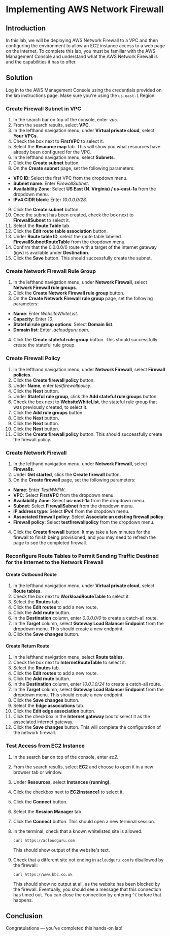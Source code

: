 # Implementing AWS Network Firewall
 
## Introduction
 
In this lab, we will be deploying AWS Network Firewall to a VPC and then configuring the environment to allow an EC2 instance access to a web page on the internet. To complete this lab, you must be familiar with the AWS Management Console and understand what the AWS Network Firewall is and the capabilities it has to offer.
 
## Solution
 
Log in to the AWS Management Console using the credentials provided on the lab instructions page. Make sure you're using the `us-east-1` Region.
 
### Create Firewall Subnet in VPC
 
1. In the search bar on top of the console, enter *vpc*.
2. From the search results, select **VPC**.
3. In the lefthand navigation menu, under **Virtual private cloud**, select **Your VPCs**.
4. Check the box next to **FirstVPC** to select it.
5. Select the **Resource map** tab. This will show you what resources have already been configured for the VPC.
6. In the lefthand navigation menu, select **Subnets**.
7. Click the **Create subnet** button.
8. On the **Create subnet** page, set the following parameters:
  - **VPC ID**: Select the first VPC from the dropdown menu.
  - **Subnet name**: Enter *FirewallSubnet*.
  - **Availability Zone**: Select **US East (N. Virginia) / us-east-1a** from the dropdown menu.
  - **IPv4 CIDR block**: Enter *10.0.0.0/28*.
9. Click the **Create subnet** button.
10. Once the subnet has been created, check the box next to **FirewallSubnet** to select it.
11. Select the **Route Table** tab.
12. Click the **Edit route table association** button.
13. Under **Route table ID**, select the route table labeled **FirewallSubnetRouteTable** from the dropdown menu.
14. Confirm that the 0.0.0.0/0 route with a target of the internet gateway (igw) is available under **Destination**.
15. Click the **Save** button. This should successfully create the subnet.

### Create Network Firewall Rule Group
 
1. In the lefthand navigation menu, under **Network Firewall**, select **Network Firewall rule groups**.
2. Click the **Create Network Firewall rule group** button.
3. On the **Create Network Firewall rule group** page, set the following parameters:
  - **Name**: Enter *WebsiteWhiteList*.
  - **Capacity**: Enter *10*.
  - **Stateful rule group options**: Select **Domain list**.
  - **Domain list**: Enter *.acloudguru.com*.
 4. Click the **Create stateful rule group** button. This should successfully create the stateful rule group.

### Create Firewall Policy

1. In the lefthand navigation menu, under **Network Firewall**, select **Firewall policies**.
2. Click the **Create firewall policy** button.
3. Under **Name**, enter *testfirewallpolicy*.
4. Click the **Next** button.
5. Under **Stateful rule group**, click the **Add stateful rule groups** button.
6. Check the box next to **WebsiteWhiteList**, the stateful rule group that was previously created, to select it.
7. Click the **Add rule groups** button.
8. Click the **Next** button.
9. Click the **Next** button.
10. Click the **Next** button.
11. Click the **Create firewall policy** button. This should successfully create the firewall policy.

### Create Network Firewall

1. In the lefthand navigation menu, under **Network Firewall**, select **Firewalls**.
2. Under **Get started**, click the **Create firewall** button.
3. On the **Create firewall** page, set the following parameters:
  - **Name**: Enter *TestNWFW*.
  - **VPC**: Select **FirstVPC** from the dropdown menu.
  - **Availability Zone**: Select **us-east-1a** from the dropdown menu.
  - **Subnet**: Select **FirewallSubnet** from the dropdown menu.
  - **IP address type**: Select **IPv4** from the dropdown menu.
  - **Associated firewall policy**: Select **Associate an existing firewall policy**.
  - **Firewall policy**: Select **testfirewallpolicy** from the dropdown menu.
4. Click the **Create firewall** button. It may take a few minutes for the firewall to finish being provisioned, and you may need to refresh the page to see the completed firewall.

### Reconfigure Route Tables to Permit Sending Traffic Destined for the Internet to the Network Firewall

#### Create Outbound Route 

1. In the lefthand navigation menu, under **Virtual private cloud**, select **Route tables**.
2. Check the box next to **WorkloadRouteTable** to select it.
3. Select the **Routes** tab.
4. Click the **Edit routes** to add a new route.
5. Click the **Add route** button.
6. In the **Destination** column, enter *0.0.0.0/0* to create a catch-all route.
7. In the **Target** column, select **Gateway Load Balancer Endpoint** from the dropdown menu. This should create a new endpoint.
8. Click the **Save changes** button.

#### Create Return Route

1. In the lefthand navigation menu, select **Route tables**.
2. Check the box next to **InternetRouteTable** to select it.
3. Select the **Routes** tab.
4. Click the **Edit routes** to add a new route.
5. Click the **Add route** button.
6. In the **Destination** column, enter *10.0.1.0/24* to create a catch-all route.
7. In the **Target** column, select **Gateway Load Balancer Endpoint** from the dropdown menu. This should create a new endpoint.
8. Click the **Save changes** button.
9. Select the **Edge associations** tab.
10. Click the **Edit edge association** button.
11. Click the checkbox in the **Internet gateway** box to select it as the associated internet gateway.
12. Click the **Save changes** button. This will complete the configuration of the network firewall.

### Test Access from EC2 Instance

 1. In the search bar on top of the console, enter *ec2*.
 2. From the search results, select **EC2** and choose to open it in a new browser tab or window.
 3. Under **Resources**, select **Instances (running)**.
 4. Click the checkbox next to **EC2Instance1** to select it.
 5. Click the **Connect** button.
 6. Select the **Session Manager** tab.
 7. Click the **Connect** button. This should open a new terminal session.
 8. In the terminal, check that a known whitelisted site is allowed:
 
    ```
    curl https://acloudguru.com
    ```
    
    This should show output of the website's text.
 
 9. Check that a different site not ending in `acloudguru.com` is disallowed by the firewall:
 
    ```
    curl https://www.bbc.co.uk
    ``` 
    
    This should show no output at all, as the website has been blocked by the firewall. Eventually, you should see a message that this connection has timed out. You can close the connection by entering `^C` before that happens.
 
## Conclusion
 
Congratulations — you've completed this hands-on lab!
